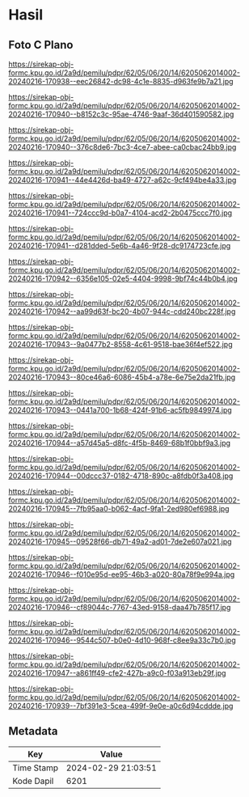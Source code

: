 # Hasil

## Foto C Plano

https://sirekap-obj-formc.kpu.go.id/2a9d/pemilu/pdpr/62/05/06/20/14/6205062014002-20240216-170938--eec26842-dc98-4c1e-8835-d963fe9b7a21.jpg

https://sirekap-obj-formc.kpu.go.id/2a9d/pemilu/pdpr/62/05/06/20/14/6205062014002-20240216-170940--b8152c3c-95ae-4746-9aaf-36d401590582.jpg

https://sirekap-obj-formc.kpu.go.id/2a9d/pemilu/pdpr/62/05/06/20/14/6205062014002-20240216-170940--376c8de6-7bc3-4ce7-abee-ca0cbac24bb9.jpg

https://sirekap-obj-formc.kpu.go.id/2a9d/pemilu/pdpr/62/05/06/20/14/6205062014002-20240216-170941--44e4426d-ba49-4727-a62c-9cf494be4a33.jpg

https://sirekap-obj-formc.kpu.go.id/2a9d/pemilu/pdpr/62/05/06/20/14/6205062014002-20240216-170941--724ccc9d-b0a7-4104-acd2-2b0475ccc7f0.jpg

https://sirekap-obj-formc.kpu.go.id/2a9d/pemilu/pdpr/62/05/06/20/14/6205062014002-20240216-170941--d281dded-5e6b-4a46-9f28-dc9174723cfe.jpg

https://sirekap-obj-formc.kpu.go.id/2a9d/pemilu/pdpr/62/05/06/20/14/6205062014002-20240216-170942--6356e105-02e5-4404-9998-9bf74c44b0b4.jpg

https://sirekap-obj-formc.kpu.go.id/2a9d/pemilu/pdpr/62/05/06/20/14/6205062014002-20240216-170942--aa99d63f-bc20-4b07-944c-cdd240bc228f.jpg

https://sirekap-obj-formc.kpu.go.id/2a9d/pemilu/pdpr/62/05/06/20/14/6205062014002-20240216-170943--9a0477b2-8558-4c61-9518-bae36f4ef522.jpg

https://sirekap-obj-formc.kpu.go.id/2a9d/pemilu/pdpr/62/05/06/20/14/6205062014002-20240216-170943--80ce46a6-6086-45b4-a78e-6e75e2da21fb.jpg

https://sirekap-obj-formc.kpu.go.id/2a9d/pemilu/pdpr/62/05/06/20/14/6205062014002-20240216-170943--0441a700-1b68-424f-91b6-ac5fb9849974.jpg

https://sirekap-obj-formc.kpu.go.id/2a9d/pemilu/pdpr/62/05/06/20/14/6205062014002-20240216-170944--a57d45a5-d8fc-4f5b-8469-68b1f0bbf9a3.jpg

https://sirekap-obj-formc.kpu.go.id/2a9d/pemilu/pdpr/62/05/06/20/14/6205062014002-20240216-170944--00dccc37-0182-4718-890c-a8fdb0f3a408.jpg

https://sirekap-obj-formc.kpu.go.id/2a9d/pemilu/pdpr/62/05/06/20/14/6205062014002-20240216-170945--7fb95aa0-b062-4acf-9fa1-2ed980ef6988.jpg

https://sirekap-obj-formc.kpu.go.id/2a9d/pemilu/pdpr/62/05/06/20/14/6205062014002-20240216-170945--09528f66-db71-49a2-ad01-7de2e607a021.jpg

https://sirekap-obj-formc.kpu.go.id/2a9d/pemilu/pdpr/62/05/06/20/14/6205062014002-20240216-170946--f010e95d-ee95-46b3-a020-80a78f9e994a.jpg

https://sirekap-obj-formc.kpu.go.id/2a9d/pemilu/pdpr/62/05/06/20/14/6205062014002-20240216-170946--cf89044c-7767-43ed-9158-daa47b785f17.jpg

https://sirekap-obj-formc.kpu.go.id/2a9d/pemilu/pdpr/62/05/06/20/14/6205062014002-20240216-170946--9544c507-b0e0-4d10-968f-c8ee9a33c7b0.jpg

https://sirekap-obj-formc.kpu.go.id/2a9d/pemilu/pdpr/62/05/06/20/14/6205062014002-20240216-170947--a861ff49-cfe2-427b-a9c0-f03a913eb29f.jpg

https://sirekap-obj-formc.kpu.go.id/2a9d/pemilu/pdpr/62/05/06/20/14/6205062014002-20240216-170939--7bf391e3-5cea-499f-9e0e-a0c6d94cddde.jpg


## Metadata

| Key        | Value               |
| ---------- | ------------------- |
| Time Stamp | 2024-02-29 21:03:51 |
| Kode Dapil | 6201                |



